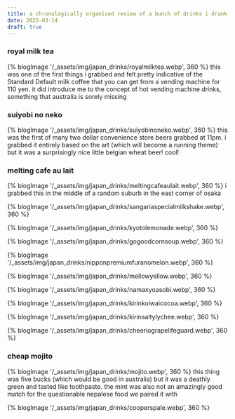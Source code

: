 ```yaml
---
title: a chronologically organised review of a bunch of drinks i drank in japan last month
date: 2025-03-14
draft: true
---
```

### royal milk tea 
{% blogImage '/_assets/img/japan_drinks/royalmilktea.webp', 360 %}
this was one of the first things i grabbed and felt pretty indicative of the Standard Default milk coffee that you can get from a vending machine for 110 yen. it did introduce me to the concept of hot vending machine drinks, something that australia is sorely missing

### suiyobi no neko
{% blogImage '/_assets/img/japan_drinks/suiyobinoneko.webp', 360 %}
this was the first of many two dollar convenience store beers grabbed at 11pm. i grabbed it entirely based on the art (which will become a running theme) but it was a surprisingly nice little belgian wheat beer! cool!

### melting cafe au lait
{% blogImage '/_assets/img/japan_drinks/meltingcafeaulait.webp', 360 %}
i grabbed this in the middle of a random suburb in the east corner of osaka

{% blogImage '/_assets/img/japan_drinks/sangariaspecialmilkshake.webp', 360 %}

{% blogImage '/_assets/img/japan_drinks/kyotolemonade.webp', 360 %}

{% blogImage '/_assets/img/japan_drinks/gogoodcornsoup.webp', 360 %}

{% blogImage '/_assets/img/japan_drinks/nipponpremiumfuranomelon.webp', 360 %}

{% blogImage '/_assets/img/japan_drinks/mellowyellow.webp', 360 %}

{% blogImage '/_assets/img/japan_drinks/namaxyoasobi.webp', 360 %}

{% blogImage '/_assets/img/japan_drinks/kirinkoiwaicocoa.webp', 360 %}

{% blogImage '/_assets/img/japan_drinks/kirinsaltylychee.webp', 360 %}

{% blogImage '/_assets/img/japan_drinks/cheeriograpelifeguard.webp', 360 %}

### cheap mojito
{% blogImage '/_assets/img/japan_drinks/mojito.webp', 360 %}
this thing was five bucks (which would be good in australia) but it was a deathly green and tasted like toothpaste. the mint was also not an amazingly good match for the questionable nepalese food we paired it with

{% blogImage '/_assets/img/japan_drinks/cooperspale.webp', 360 %}
